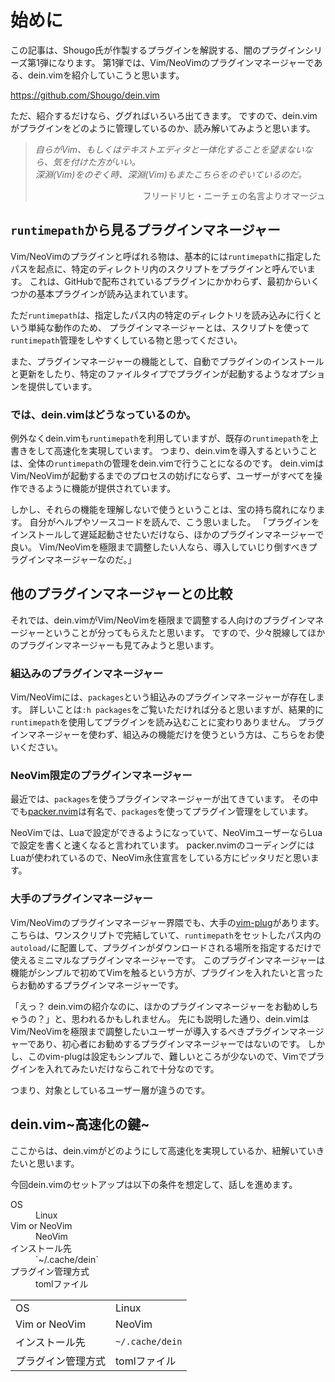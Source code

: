 # 始めに

この記事は、Shougo氏が作製するプラグインを解説する、闇のプラグインシリーズ第1弾になります。
第1弾では、Vim/NeoVimのプラグインマネージャーである、dein.vimを紹介していこうと思います。

https://github.com/Shougo/dein.vim

ただ、紹介するだけなら、ググればいろいろ出てきます。
ですので、dein.vimがプラグインをどのように管理しているのか、読み解いてみようと思います。


<!-- textlint-disable -->

> _自らがVim、もしくはテキストエディタと一体化することを望まないなら、気を付けた方がいい。<br>
深淵(Vim)をのぞく時、深淵(Vim)もまたこちらをのぞいているのだ。_<br>
> <div style="text-align: right">フリードリヒ・ニーチェの名言よりオマージュ</div>

<!-- textlint-enable -->


## `runtimepath`から見るプラグインマネージャー

Vim/NeoVimのプラグインと呼ばれる物は、基本的には`runtimepath`に指定したパスを起点に、特定のディレクトリ内のスクリプトをプラグインと呼んでいます。
これは、GitHubで配布されているプラグインにかかわらず、最初からいくつかの基本プラグインが読み込まれています。

ただ`runtimepath`は、指定したパス内の特定のディレクトリを読み込みに行くという単純な動作のため、
プラグインマネージャーとは、スクリプトを使って`runtimepath`管理をしやすくしている物と思ってください。

また、プラグインマネージャーの機能として、自動でプラグインのインストールと更新をしたり、特定のファイルタイプでプラグインが起動するようなオプションを提供しています。


### では、dein.vimはどうなっているのか。

例外なくdein.vimも`runtimepath`を利用していますが、既存の`runtimepath`を上書きをして高速化を実現しています。
つまり、dein.vimを導入するということは、全体の`runtimepath`の管理をdein.vimで行うことになるのです。
dein.vimはVim/NeoVimが起動するまでのプロセスの妨げにならず、ユーザーがすべてを操作できるように機能が提供されています。

しかし、それらの機能を理解しないで使うということは、宝の持ち腐れになります。
自分がヘルプやソースコードを読んで、こう思いました。
「プラグインをインストールして遅延起動させたいだけなら、ほかのプラグインマネージャーで良い。
Vim/NeoVimを極限まで調整したい人なら、導入していじり倒すべきプラグインマネージャーなのだ。」


## 他のプラグインマネージャーとの比較

それでは、dein.vimがVim/NeoVimを極限まで調整する人向けのプラグインマネージャーということが分ってもらえたと思います。
ですので、少々脱線してほかのプラグインマネージャーも見てみようと思います。


### 組込みのプラグインマネージャー

Vim/NeoVimには、`packages`という組込みのプラグインマネージャーが存在します。
詳しいことは`:h packages`をご覧いただければ分ると思いますが、結果的に`runtimepath`を使用してプラグインを読み込むことに変わりありません。
プラグインマネージャーを使わず、組込みの機能だけを使うという方は、こちらをお使いください。


### NeoVim限定のプラグインマネージャー

最近では、`packages`を使うプラグインマネージャーが出てきています。
その中でも[packer.nvim][2]は有名で、`packages`を使ってプラグイン管理をしています。

NeoVimでは、Luaで設定ができるようになっていて、NeoVimユーザーならLuaで設定を書くと速くなると言われています。
packer.nvimのコーディングにはLuaが使われているので、NeoVim永住宣言をしている方にピッタリだと思います。


### 大手のプラグインマネージャー

Vim/NeoVimのプラグインマネージャー界隈でも、大手の[vim-plug][3]があります。
こちらは、ワンスクリプトで完結していて、`runtimepath`をセットしたパス内の`autoload/`に配置して、プラグインがダウンロードされる場所を指定するだけで使えるミニマルなプラグインマネージャーです。
このプラグインマネージャーは機能がシンプルで初めてVimを触るという方が、プラグインを入れたいと言ったらお勧めするプラグインマネージャーです。

「えっ？  dein.vimの紹介なのに、ほかのプラグインマネージャーをお勧めしちゃうの？」と、思われるかもしれません。
先にも説明した通り、dein.vimはVim/NeoVimを極限まで調整したいユーザーが導入するべきプラグインマネージャーであり、初心者にお勧めするプラグインマネージャーではないのです。
しかし、このvim-plugは設定もシンプルで、難しいところが少ないので、Vimでプラグインを入れてみたいだけならこれで十分なのです。

つまり、対象としているユーザー層が違うのです。


## dein.vim~高速化の鍵~

ここからは、dein.vimがどのようにして高速化を実現しているか、紐解いていきたいと思います。

今回dein.vimのセットアップは以下の条件を想定して、話しを進めます。

<dl>
    <dt>OS</dt>
    <dd>Linux</dd>
    <dt>Vim or NeoVim</dt>
    <dd>NeoVim</dd>
    <dt>インストール先</dt>
    <dd><div>`~/.cache/dein`</div></dd>
    <dt>プラグイン管理方式</dt>
    <dd>tomlファイル</dd>
</dl>

|                  |               |
|------------------|---------------|
|OS                |Linux          |
|Vim or NeoVim     |NeoVim         |
|インストール先    |`~/.cache/dein`|
|プラグイン管理方式|tomlファイル   |


<!-- Links -->
[1]: https://github.com/Shougo/dein.vim
[2]: https://github.com/wbthomason/packer.nvim
[3]: https://github.com/junegunn/vim-plug
